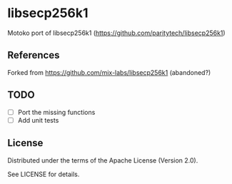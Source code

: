 # libsecp256k1
Motoko port of libsecp256k1 (https://github.com/paritytech/libsecp256k1)

## References
Forked from https://github.com/mix-labs/libsecp256k1 (abandoned?)

## TODO
- [ ] Port the missing functions
- [ ] Add unit tests

## License
Distributed under the terms of the Apache License (Version 2.0).

See LICENSE for details.
